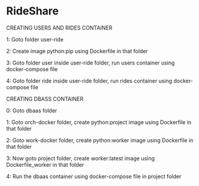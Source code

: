 # RideShare
CREATING USERS AND RIDES CONTAINER

1: Goto folder user-ride

2: Create image python:pip using Dockerfile in that folder

3: Goto folder user inside user-ride folder, run users container using docker-compose file

4: Goto folder ride inside user-ride folder, run rides container using docker-compose file

CREATING DBASS CONTAINER

0: Goto dbaas folder

1: Goto orch-docker folder, create python:project image using Dockerfile in that folder

2: Goto work-docker folder, create python:worker image using Dockerfile in that folder

3: Now goto project folder, create worker:latest image using Dockerfile_worker in that folder

4: Run the dbaas container using docker-compose file in project folder
